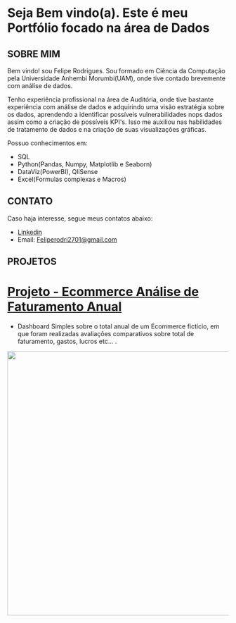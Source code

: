 # Seja Bem vindo(a). Este é meu Portfólio focado na área de Dados

## SOBRE MIM
  Bem vindo! sou Felipe Rodrigues. Sou formado em Ciência da Computação pela Universidade Anhembi Morumbi(UAM), onde tive contado brevemente com análise de dados.

  Tenho experiência profissional na área de Auditória, onde tive bastante experiência com análise de dados e adquirindo uma visão estratégia sobre os dados, aprendendo a identificar possíveis vulnerabilidades nops dados assim como a criação de possíveis KPI's. Isso me auxiliou nas habilidades de tratamento de dados e na criação de suas visualizações gráficas.

Possuo conhecimentos em:

* SQL
* Python(Pandas, Numpy, Matplotlib e Seaborn)
* DataViz(PowerBI), QliSense
* Excel(Formulas complexas e Macros)

## CONTATO
Caso haja interesse, segue meus contatos abaixo:

* [Linkedin](https://www.linkedin.com/in/felipe-rodrigues2701/)
* Email: Feliperodri2701@gmail.com

## PROJETOS
# [Projeto - Ecommerce Análise de Faturamento Anual](https://github.com/FelipeRodrii/Projeto-Ecommerce)
* Dashboard Simples sobre o total anual de um Ecommerce fictício, em que foram realizadas avaliações comparativos sobre total de faturamento, gastos, lucros etc... . 
<img src="https://github.com/FelipeRodrii/Projeto-Ecommerce/blob/main/First_Page.png" width = "600px" />


